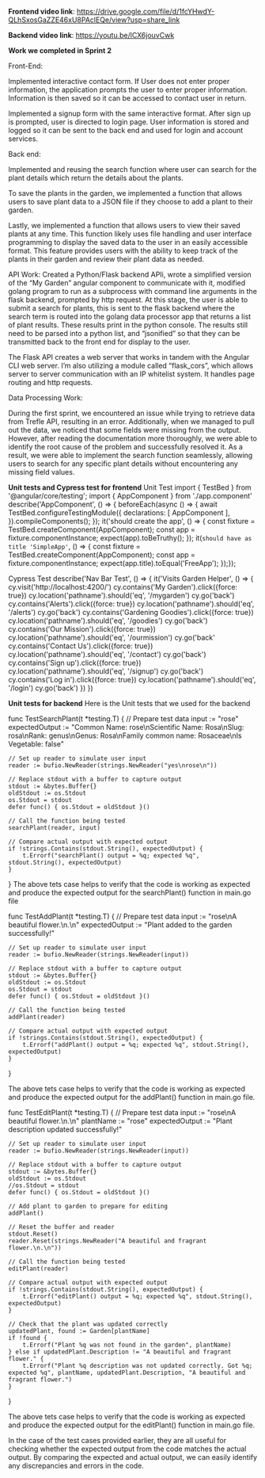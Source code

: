 **Frontend video link**: 
https://drive.google.com/file/d/1fcYHwdY-QLhSxosGaZZE46xU8PAclEQe/view?usp=share_link

**Backend video link**:
https://youtu.be/lCX6jouvCwk

**Work we completed in Sprint 2**

Front-End: 

Implemented interactive contact form. If User does not enter proper information, the application prompts the user to enter proper information.
Information is then saved so it can be accessed to contact user in return. 

Implemented a signup form with the same interactive format. After sign up is prompted, user is directed to login page. 
User information is stored and logged so it can be sent to the back end and used for login and account services.

Back end: 

Implemented and reusing the search function where user can search for the plant details which return the details about the plants. 

To save the plants in the garden, we implemented a function that allows users to save plant data to a JSON file if they choose to add a plant to their garden.

Lastly, we implemented a function that allows users to view their saved plants at any time. This function likely uses file handling and user interface programming to display the saved data to the user in an easily accessible format. This feature provides users with the ability to keep track of the plants in their garden and review their plant data as needed.


API Work:
Created a Python/Flask backend APIi, wrote a simplified version of the “My Garden” angular component to communicate with it, modified golang program to run as a subprocess with command line arguments in the flask backend, prompted by http request. At this stage, the user is able to submit a search for plants, this is sent to the flask backend where the search term is routed into the golang data processor app that returns a list of plant results. These results print in the python console. The results still need to be parsed into a python list, and “jsonified” so that they can be transmitted back to the front end for display to the user.

The Flask API creates a web server that works in tandem with the Angular CLI web server. I’m also utilizing a module called “flask_cors”, which allows server to server communication with an IP whitelist system. It handles page routing and http requests.

Data Processing Work:

During the first sprint, we encountered an issue while trying to retrieve data from Trefle API, resulting in an error. Additionally, when we managed to pull out the data, we noticed that some fields were missing from the output. However, after reading the documentation more thoroughly, we were able to identify the root cause of the problem and successfully resolved it. As a result, we were able to implement the search function seamlessly, allowing users to search for any specific plant details without encountering any missing field values. 

**Unit tests and Cypress test for frontend**
Unit Test
import { TestBed } from '@angular/core/testing';
import { AppComponent } from './app.component'
describe('AppComponent', () => {
beforeEach(async () => {
await TestBed.configureTestingModule({
declarations: [
AppComponent
],
}).compileComponents();
});
it('should create the app', () => {
const fixture = TestBed.createComponent(AppComponent);
const app = fixture.componentInstance;
expect(app).toBeTruthy();
});
it(`should have as title 'SimpleApp'`, () => {
const fixture = TestBed.createComponent(AppComponent);
const app = fixture.componentInstance;
expect(app.title).toEqual('FreeApp');
});});

Cypress Test
describe('Nav Bar Test', () => {
  it('Visits Garden Helper', () => {
    cy.visit('http://localhost:4200/')
    cy.contains('My Garden').click({force: true})
    cy.location('pathname').should('eq', '/mygarden')
    cy.go('back')
    cy.contains('Alerts').click({force: true})
    cy.location('pathname').should('eq', '/alerts')
    cy.go('back')
    cy.contains('Gardening Goodies').click({force: true})
    cy.location('pathname').should('eq', '/goodies')
    cy.go('back')
    cy.contains('Our Mission').click({force: true})
    cy.location('pathname').should('eq', '/ourmission')
    cy.go('back'
    cy.contains('Contact Us').click({force: true})
    cy.location('pathname').should('eq', '/contact')
    cy.go('back')
    cy.contains('Sign up').click({force: true})
    cy.location('pathname').should('eq', '/signup')
    cy.go('back')
    cy.contains('Log in').click({force: true})
    cy.location('pathname').should('eq', '/login')
    cy.go('back')
  })
})

**Unit tests for backend**
Here is the Unit tests that we used for the backend

func TestSearchPlant(t *testing.T) {
	// Prepare test data
	input := "rose"
	expectedOutput := "Common Name: rose\nScientific Name: Rosa\nSlug: rosa\nRank: genus\nGenus:  Rosa\nFamily common name:  Rosaceae\nIs Vegetable: false"

	// Set up reader to simulate user input
	reader := bufio.NewReader(strings.NewReader("yes\nrose\n"))

	// Replace stdout with a buffer to capture output
	stdout := &bytes.Buffer{}
	oldStdout := os.Stdout
	os.Stdout = stdout
	defer func() { os.Stdout = oldStdout }()

	// Call the function being tested
	searchPlant(reader, input)

	// Compare actual output with expected output
	if !strings.Contains(stdout.String(), expectedOutput) {
		t.Errorf("searchPlant() output = %q; expected %q", stdout.String(), expectedOutput)
	}
}
The above tets case helps to verify that the code is working as expected and produce the expected output for the searchPlant() function in main.go file

func TestAddPlant(t *testing.T) {
	// Prepare test data
	input := "rose\nA beautiful flower.\n.\n"
	expectedOutput := "Plant added to the garden successfully!"

	// Set up reader to simulate user input
	reader := bufio.NewReader(strings.NewReader(input))

	// Replace stdout with a buffer to capture output
	stdout := &bytes.Buffer{}
	oldStdout := os.Stdout
	os.Stdout = stdout
	defer func() { os.Stdout = oldStdout }()

	// Call the function being tested
	addPlant(reader)

	// Compare actual output with expected output
	if !strings.Contains(stdout.String(), expectedOutput) {
		t.Errorf("addPlant() output = %q; expected %q", stdout.String(), expectedOutput)
	}
}

The above tets case helps to verify that the code is working as expected and produce the expected output for the addPlant() function in main.go file.


func TestEditPlant(t *testing.T) {
	// Prepare test data
	input := "rose\nA beautiful flower.\n.\n"
	plantName := "rose"
	expectedOutput := "Plant description updated successfully!"

	// Set up reader to simulate user input
	reader := bufio.NewReader(strings.NewReader(input))

	// Replace stdout with a buffer to capture output
	stdout := &bytes.Buffer{}
	oldStdout := os.Stdout
	//os.Stdout = stdout
	defer func() { os.Stdout = oldStdout }()

	// Add plant to garden to prepare for editing
	addPlant()

	// Reset the buffer and reader
	stdout.Reset()
	reader.Reset(strings.NewReader("A beautiful and fragrant flower.\n.\n"))

	// Call the function being tested
	editPlant(reader)

	// Compare actual output with expected output
	if !strings.Contains(stdout.String(), expectedOutput) {
		t.Errorf("editPlant() output = %q; expected %q", stdout.String(), expectedOutput)
	}

	// Check that the plant was updated correctly
	updatedPlant, found := Garden[plantName]
	if !found {
		t.Errorf("Plant %q was not found in the garden", plantName)
	} else if updatedPlant.Description != "A beautiful and fragrant flower." {
		t.Errorf("Plant %q description was not updated correctly. Got %q; expected %q", plantName, updatedPlant.Description, "A beautiful and fragrant flower.")
	}
}


The above tets case helps to verify that the code is working as expected and produce the expected output for the editPlant() function in main.go file.



In the case of the test cases provided earlier, they are all useful for checking whether the expected output from the code matches the actual output. By comparing the expected and actual output, we can easily identify any discrepancies and errors in the code.

